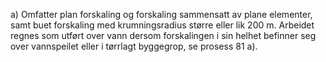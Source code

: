 a) Omfatter plan forskaling og forskaling sammensatt av plane elementer, samt buet forskaling med krumningsradius større eller lik 200 m.
Arbeidet regnes som utført over vann dersom forskalingen i sin helhet befinner seg over vannspeilet eller i tørrlagt byggegrop, se prosess 81 a).

